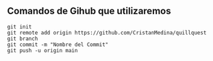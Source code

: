 ## Comandos de Gihub que utilizaremos
```
git init
git remote add origin https://github.com/CristanMedina/quillquest
git branch
git commit -m "Nombre del Commit"
git push -u origin main
```
